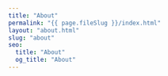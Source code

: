 ```yaml
---
title: "About"
permalink: "{{ page.fileSlug }}/index.html"
layout: "about.html"
slug: "about"
seo:
  title: "About"
  og_title: "About"
---
```



